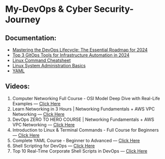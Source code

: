 # My-DevOps & Cyber Security-Journey

## Documentation:
- [Mastering the DevOps Lifecycle: The Essential Roadmap for 2024](https://dev.to/patadiarushabh/mastering-the-devops-lifecycle-the-essential-roadmap-for-2024-13ia)
- [Top 3 GitOps Tools for Infrastructure Automation in 2024](https://dev.to/flipt/top-3-gitops-tools-for-infrastructure-automation-in-2024-5h55)
- [Linux Command Cheatsheet](https://www.guru99.com/linux-commands-cheat-sheet.html)
- [Linux System Administration Basics](https://www.linode.com/docs/guides/linux-system-administration-basics/)
- [YAML](https://learnxinyminutes.com/docs/yaml/)

## Videos:
1. Computer Networking Full Course - OSI Model Deep Dive with Real-Life Examples — [Click Here](https://www.youtube.com/watch?v=IPvYjXCsTg8)
2. Learn Networking in 3 Hours | Networking Fundamentals + AWS VPC Networking — [Click Here](https://www.youtube.com/watch?v=iSOfkw_YyOU)
3. DevOps ZERO TO HERO COURSE | Networking Fundamentals + AWS VPC Networking — [Click Here](https://www.youtube.com/playlist?list=PLdpzxOOAlwvIKMhk8WhzN1pYoJ1YU8Csa)
4. Introduction to Linux & Terminal Commands - Full Course for Beginners — [Click Here](https://www.youtube.com/watch?v=iwolPf6kN-k)
5. Complete YAML Course - Beginner to Advanced — [Click Here](https://www.youtube.com/watch?v=IA90BTozdow)
6. Shell Scripting for DevOps — [Click Here](https://www.youtube.com/playlist?list=PLdpzxOOAlwvIZ7u-gtpX_bozrspUbTQ1S)
7. Top 10 Real-Time Corporate Shell Scripts in DevOps — [Click Here](https://www.youtube.com/watch?v=aK-lkJTfUEc&t=1017s)
